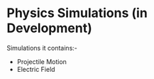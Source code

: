 # Physics Simulations (in Development)
Simulations it contains:-
- Projectile Motion
- Electric Field

